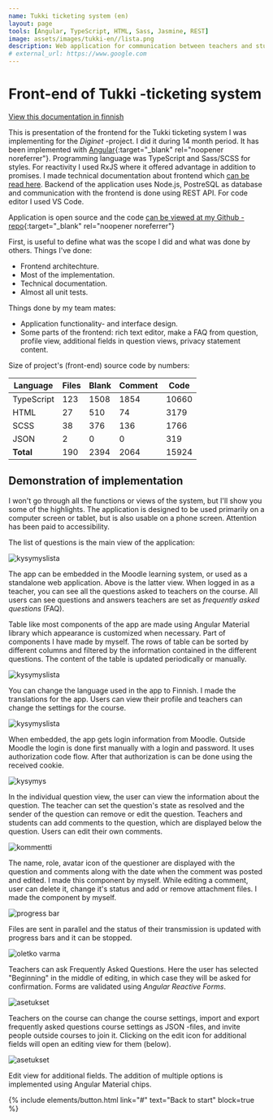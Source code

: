 ```yaml
---
name: Tukki ticketing system (en)
layout: page
tools: [Angular, TypeScript, HTML, Sass, Jasmine, REST]
image: assets/images/tukki-en//lista.png
description: Web application for communication between teachers and students. 
# external_url: https://www.google.com
---
```

# Front-end of Tukki -ticketing system

[View this documentation in finnish](1-tukki.html)

This is presentation of the frontend for the Tukki ticketing system I was
implementing for the *Diginet* -project. I did it during 14 month period. It has been implemented with
[Angular](https://angular.io/){:target="_blank" rel="noopener noreferrer"}. Programming language was TypeScript and Sass/SCSS for styles. For reactivity I used RxJS where it offered advantage in addition to promises. I made technical documentation about frontend which [can be read here](https://github.com/nkahe/Tukki-frontend/blob/main/documentation/kuvaus/description.md). Backend of the application uses Node.js, PostreSQL as database and communication with the frontend is done using REST API. For code editor I used VS Code.

Application is open source and the code [can be viewed at my Github -repo](http://github.com/nkahe/Tukki-frontend){:target="_blank" rel="noopener noreferrer"}


First, is useful to define what was the scope I did and what was done by others. Things I've done:

- Frontend architechture.
- Most of the implementation.
- Technical documentation.
- Almost all unit tests.

Things done by my team mates:

- Application functionality- and interface design.
- Some parts of the frontend: rich text editor, make a FAQ from question,
profile view, additional fields in question views, privacy statement content.

Size of project's (front-end) source code by numbers:

| Language    | Files | Blank | Comment | Code  |
|------------|-------|-------|---------|-------|
| TypeScript | 123   | 1508  | 1854    | 10660 |
| HTML       | 27    | 510   | 74      | 3179  |
| SCSS       | 38    | 376   | 136     | 1766  |
| JSON       | 2     | 0     | 0       | 319   |
| **Total**  | 190   | 2394  | 2064    | 15924 |

## Demonstration of implementation

I won't go through all the functions or views of the system, but I'll show you some of the highlights. The application is designed to be used primarily on a computer screen or tablet, but is also usable on a phone screen. Attention has been paid to accessibility.

The list of questions is the main view of the application:

![kysymyslista](assets/images/tukki-en/lista.png)

The app can be embedded in the Moodle learning system, or used as a standalone web application. Above is the latter view. When logged in as a teacher, you can see all the
questions asked to teachers on the course. All users can see questions and answers teachers are set as *frequently asked questions* (FAQ).

Table like most components of the app are made using Angular Material library which appearance is customized when necessary. Part of components I have made by myself.
The rows of table can be sorted by different columns and filtered by
the information contained in the different questions. The content of the table
is updated periodically or manually.

![kysymyslista](assets/images/tukki-en/valikko.png)

You can change the language used in the app to Finnish. I made the translations for the app. Users can view their profile and teachers can change the settings for the course.

![kysymyslista](assets/images/tukki-en/login.png)

When embedded, the app gets login information from Moodle. Outside Moodle the login is done first manually with a login and password. It uses authorization code flow. After that authorization is can be done using the received cookie.

![kysymys](assets/images/tukki-en/tiketti.png)

In the individual question view, the user can view the information about the
question. The teacher can set the question's state as resolved and the sender of the
question can remove or edit the question. Teachers and students can add comments to
the question, which are displayed below the question. Users can edit their own
comments.

![kommentti](assets/images/tukki-en/kommentti.png)

The name, role, avatar icon of the questioner are
displayed with the question and comments along with the date when the comment was posted and edited. I made this component by myself. While editing a comment, user can delete it, change it's status and add or remove attachment files. I made the component by myself.

![progress bar](assets/images/tukki/progress-bar.png)

Files are sent in parallel and the status of their transmission is updated
with progress bars and it can be stopped.

![oletko varma](assets/images/tukki-en/oletko-varma.png)

Teachers can ask Frequently Asked Questions. Here the user has selected "Beginning"
in the middle of editing, in which case they will be asked for confirmation. Forms
are validated using *Angular Reactive Forms*.

![asetukset](assets/images/tukki-en/asetukset.png)

Teachers on the course can change the course settings, import and export
frequently asked questions course settings as JSON -files, and invite people outside
courses to join it. Clicking on the edit icon for additional fields will open
an editing view for them (below).

![asetukset](assets/images/tukki-en/lisäkenttä.png)

Edit view for additional fields. The addition of multiple options is implemented
using Angular Material chips.

{% include elements/button.html link="#" text="Back to start" block=true %}
